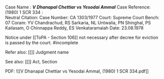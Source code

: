 Case Name : ***V Dhanapal Chettiar vs Yesodai Ammal***
Case Reference: (1980) 1 SCR 334 :  
Neutral Citation:
Case Number: CA 1303/1977
Court: Supreme Court
Bench: 07
Coram: YV Chandrachud, RS Sarkaria, NL Untwalia, PN Shinghal, PS Kailasam, O Chinnappa Reddy, ES Venkataramaiah
Date: 23.08.1978

Notice under [[ToPA - Section 106]] not necessary after decree for eviction is passed by the court. #incomplete 

Refer also:
[[]]
Judgment name

See also:
[[]] 
Act, Section

PDF:
![[V Dhanapal Chettiar vs Yesodai Ammal, (1980) 1 SCR 334.pdf]]